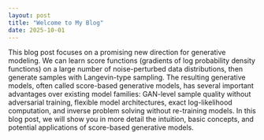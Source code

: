 ```yaml
---
layout: post
title: "Welcome to My Blog"
date: 2025-10-01
---
```


This blog post focuses on a promising new direction for generative modeling. We can learn score functions (gradients of log probability density functions) on a large number of noise-perturbed data distributions, then generate samples with Langevin-type sampling. The resulting generative models, often called score-based generative models, has several important advantages over existing model families: GAN-level sample quality without adversarial training, flexible model architectures, exact log-likelihood computation, and inverse problem solving without re-training models. In this blog post, we will show you in more detail the intuition, basic concepts, and potential applications of score-based generative models.